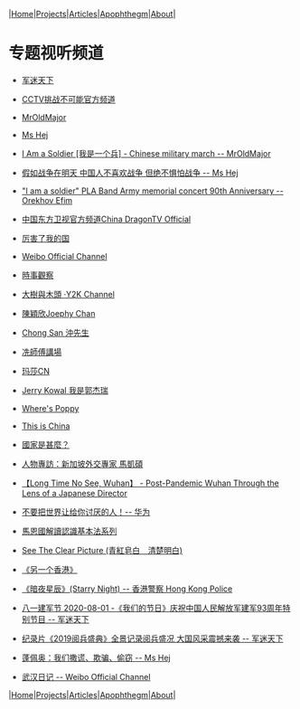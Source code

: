 |[Home](/README.md)|[Projects](/projects.md)|[Articles](/articles.md)|[Apophthegm](/apophthegm.md)|[About](/about.md)|

# 专题视听频道  

- [军迷天下](https://www.youtube.com/user/militarycntv)  

- [CCTV挑战不可能官方频道](https://www.youtube.com/channel/UC3HLhJGcc_0Vse2UncGnxcQ)  

- [MrOldMajor](https://www.youtube.com/channel/UCA3l6zrqo85jdxOlj9xVveg)  

- [Ms Hej](https://www.youtube.com/channel/UCvH_kUmAVDP3gyOcfybyqug)  

- [I Am a Soldier [我是一个兵] - Chinese military march --  MrOldMajor](https://www.youtube.com/watch?v=nZmwW3ddkAY)  

- [假如战争在明天 中国人不喜欢战争 但绝不惧怕战争 -- Ms Hej](https://www.youtube.com/watch?v=fDPKNLI6f34)  

- ["I am a soldier" PLA Band Army memorial concert 90th Anniversary --  Orekhov Efim
](https://www.youtube.com/watch?v=vRNw3PfKO_A)  

- [中国东方卫视官方频道China DragonTV Official](https://www.youtube.com/channel/UCJ06BguWKS5GJsEue7u79PQ)  

- [厉害了我的国](https://www.youtube.com/channel/UC0zGScLEqQ_ggw23iIBIZoA)  

- [Weibo Official Channel](https://www.youtube.com/channel/UCpU9eMYJE6o2CnqDmKF0g8A)  

- [時事觀察](http://www.singtao.tv/main/category/newsreport/situation/)  

- [大樹與木頭 ‧Y2K Channel](https://www.youtube.com/channel/UCFfLWSnUCblI4Lpsph7H1lA)  

- [陳穎欣Joephy Chan](https://www.youtube.com/channel/UCvlBe-TQfjLFINSSYQt9Tjg)  

- [Chong San 沖先生](https://www.youtube.com/channel/UCsGqE-IVUCwyyi_WRsvVLJg)  

- [冼師傅講場](https://www.youtube.com/channel/UCFRBCHEqZNJ2Rb1IjrCC8Zw)  

- [玛莎CN](https://www.youtube.com/channel/UCmSefgK3FoLgyIJ25kjJ83g)  

- [Jerry Kowal 我是郭杰瑞](https://www.youtube.com/channel/UCfIbForcbE83cxm8MScOTlQ)  

- [Where's Poppy](https://www.youtube.com/channel/UCAy4rN2oe57nR-NJzkm3qvw)  

- [This is China](https://samiux.blogspot.com/2016/09/video-this-is-china.html)  

- [國家是甚麼？](https://samiux.blogspot.com/2018/06/blog-post_14.html)  

- [人物專訪：新加坡外交專家 馬凱碩](https://samiux.blogspot.com/2018/08/blog-post_13.html)  

- [【Long Time No See, Wuhan】 - Post-Pandemic Wuhan Through the Lens of a Japanese Director](https://samiux.blogspot.com/2020/07/long-time-no-see-wuhan-post-pandemic.html)  

- [ 不要把世界让给你讨厌的人！-- 华为 ](https://samiux.blogspot.com/2020/07/blog-post_30.html)  

- [馬恩國解讀認識基本法系列](https://samiux.blogspot.com/2018/08/blog-post_1.html)  

- [See The Clear Picture (青紅皂白　清楚明白)](https://samiux.blogspot.com/2020/01/so-called-peaceful-demands-changed-to.html)  

- [《另一个香港》](https://samiux.blogspot.com/2020/05/blog-post_18.html)  

- [《暗夜星辰》(Starry Night) -- 香港警察 Hong Kong Police](https://samiux.blogspot.com/2020/07/starry-night-hong-kong-police.html)  

- [八一建军节 2020-08-01 -《我们的节日》庆祝中国人民解放军建军93周年特别节目 -- 军迷天下](https://samiux.blogspot.com/2020/08/2020-08-01-93.html)  

- [纪录片《2019阅兵盛典》全景记录阅兵盛况 大国风采震撼来袭 -- 军迷天下](https://www.youtube.com/watch?v=RD7ft6Ll5Dw)  

- [蓬佩奥：我们撒谎、欺骗、偷窃 --  Ms Hej](https://www.youtube.com/watch?v=DKGU6ENYFA4)  

- [武汉日记 -- Weibo Official Channel](https://samiux.blogspot.com/2020/08/weibo-official-channel.html)  

|[Home](/README.md)|[Projects](/projects.md)|[Articles](/articles.md)|[Apophthegm](/apophthegm.md)|[About](/about.md)|
